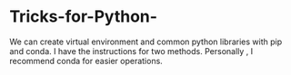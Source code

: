 # Tricks-for-Python-
We can create virtual environment and common python libraries with pip and conda. 
I have the instructions for two methods. Personally , I recommend conda for easier operations.
 

